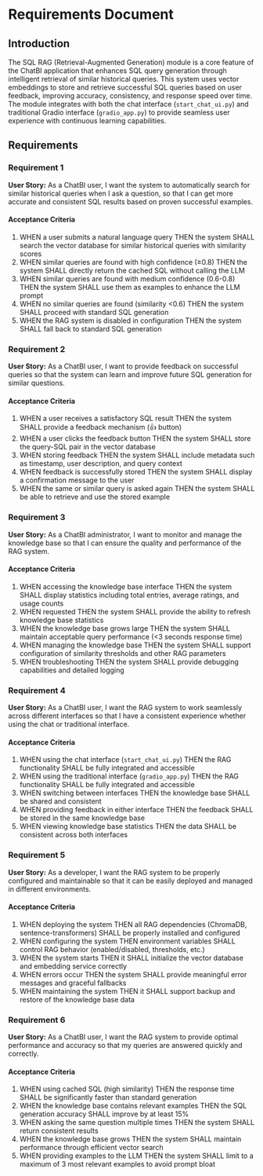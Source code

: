 # Requirements Document

## Introduction

The SQL RAG (Retrieval-Augmented Generation) module is a core feature of the ChatBI application that enhances SQL query generation through intelligent retrieval of similar historical queries. This system uses vector embeddings to store and retrieve successful SQL queries based on user feedback, improving accuracy, consistency, and response speed over time. The module integrates with both the chat interface (`start_chat_ui.py`) and traditional Gradio interface (`gradio_app.py`) to provide seamless user experience with continuous learning capabilities.

## Requirements

### Requirement 1

**User Story:** As a ChatBI user, I want the system to automatically search for similar historical queries when I ask a question, so that I can get more accurate and consistent SQL results based on proven successful examples.

#### Acceptance Criteria

1. WHEN a user submits a natural language query THEN the system SHALL search the vector database for similar historical queries with similarity scores
2. WHEN similar queries are found with high confidence (≥0.8) THEN the system SHALL directly return the cached SQL without calling the LLM
3. WHEN similar queries are found with medium confidence (0.6-0.8) THEN the system SHALL use them as examples to enhance the LLM prompt
4. WHEN no similar queries are found (similarity <0.6) THEN the system SHALL proceed with standard SQL generation
5. WHEN the RAG system is disabled in configuration THEN the system SHALL fall back to standard SQL generation

### Requirement 2

**User Story:** As a ChatBI user, I want to provide feedback on successful queries so that the system can learn and improve future SQL generation for similar questions.

#### Acceptance Criteria

1. WHEN a user receives a satisfactory SQL result THEN the system SHALL provide a feedback mechanism (👍 button)
2. WHEN a user clicks the feedback button THEN the system SHALL store the query-SQL pair in the vector database
3. WHEN storing feedback THEN the system SHALL include metadata such as timestamp, user description, and query context
4. WHEN feedback is successfully stored THEN the system SHALL display a confirmation message to the user
5. WHEN the same or similar query is asked again THEN the system SHALL be able to retrieve and use the stored example

### Requirement 3

**User Story:** As a ChatBI administrator, I want to monitor and manage the knowledge base so that I can ensure the quality and performance of the RAG system.

#### Acceptance Criteria

1. WHEN accessing the knowledge base interface THEN the system SHALL display statistics including total entries, average ratings, and usage counts
2. WHEN requested THEN the system SHALL provide the ability to refresh knowledge base statistics
3. WHEN the knowledge base grows large THEN the system SHALL maintain acceptable query performance (<3 seconds response time)
4. WHEN managing the knowledge base THEN the system SHALL support configuration of similarity thresholds and other RAG parameters
5. WHEN troubleshooting THEN the system SHALL provide debugging capabilities and detailed logging

### Requirement 4

**User Story:** As a ChatBI user, I want the RAG system to work seamlessly across different interfaces so that I have a consistent experience whether using the chat or traditional interface.

#### Acceptance Criteria

1. WHEN using the chat interface (`start_chat_ui.py`) THEN the RAG functionality SHALL be fully integrated and accessible
2. WHEN using the traditional interface (`gradio_app.py`) THEN the RAG functionality SHALL be fully integrated and accessible
3. WHEN switching between interfaces THEN the knowledge base SHALL be shared and consistent
4. WHEN providing feedback in either interface THEN the feedback SHALL be stored in the same knowledge base
5. WHEN viewing knowledge base statistics THEN the data SHALL be consistent across both interfaces

### Requirement 5

**User Story:** As a developer, I want the RAG system to be properly configured and maintainable so that it can be easily deployed and managed in different environments.

#### Acceptance Criteria

1. WHEN deploying the system THEN all RAG dependencies (ChromaDB, sentence-transformers) SHALL be properly installed and configured
2. WHEN configuring the system THEN environment variables SHALL control RAG behavior (enabled/disabled, thresholds, etc.)
3. WHEN the system starts THEN it SHALL initialize the vector database and embedding service correctly
4. WHEN errors occur THEN the system SHALL provide meaningful error messages and graceful fallbacks
5. WHEN maintaining the system THEN it SHALL support backup and restore of the knowledge base data

### Requirement 6

**User Story:** As a ChatBI user, I want the RAG system to provide optimal performance and accuracy so that my queries are answered quickly and correctly.

#### Acceptance Criteria

1. WHEN using cached SQL (high similarity) THEN the response time SHALL be significantly faster than standard generation
2. WHEN the knowledge base contains relevant examples THEN the SQL generation accuracy SHALL improve by at least 15%
3. WHEN asking the same question multiple times THEN the system SHALL return consistent results
4. WHEN the knowledge base grows THEN the system SHALL maintain performance through efficient vector search
5. WHEN providing examples to the LLM THEN the system SHALL limit to a maximum of 3 most relevant examples to avoid prompt bloat